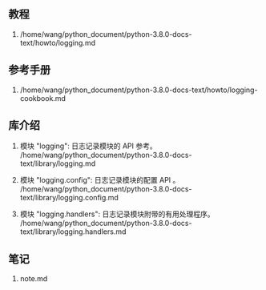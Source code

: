 ## 教程
1. /home/wang/python_document/python-3.8.0-docs-text/howto/logging.md

## 参考手册
1. /home/wang/python_document/python-3.8.0-docs-text/howto/logging-cookbook.md

## 库介绍
1. 模块 "logging": 日志记录模块的 API 参考。
	/home/wang/python_document/python-3.8.0-docs-text/library/logging.md

2. 模块 "logging.config": 日志记录模块的配置 API 。
	/home/wang/python_document/python-3.8.0-docs-text/library/logging.config.md

3. 模块 "logging.handlers": 日志记录模块附带的有用处理程序。
	/home/wang/python_document/python-3.8.0-docs-text/library/logging.handlers.md

## 笔记
1. note.md
